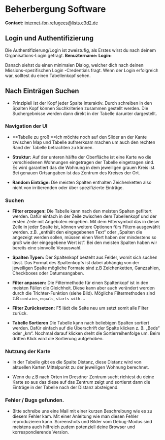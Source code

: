 # Beherbergung Software

**Contact:** <internet-for-refugees@lists.c3d2.de>

## Login und Authentifizierung

Die Authentifizierung/Login ist zweistufig, als Erstes wirst du nach deinem Organisations-Login gefragt.
**Benuztername:** 
**Login:** 

Danach siehst du einen minimalen Dialog, welcher dich nach deinen Missions-spezifischen Login -Credentials fragt. Wenn der Login erfolgreich war, solltest du einen Tabellenkopf sehen.

## Nach Einträgen Suchen

- Prinzipiell ist der Kopf jeder Spalte interaktiv. Durch schreiben in den Spalten Kopf können Suchkriterien zusammen gestellt werden.
Die Suchergebnisse werden dann direkt in der Tabelle darunter dargestellt.

### Navigation der UI
- **Tabelle zu groß:**Ich möchte noch auf den Slider an der Kante zwischen Map und Tabelle aufmerksam machen um auch den rechten Rand der Tabelle betrachten zu
können.

- **Struktur:** Auf der unteren hälfte der Oberfläche ist eine Karte wo die verschiedenen Wohnungen eingetragen der Tabelle eingetragen sind. Es wird garantiert das die Wohnung in dem jeweiligen grauen Kreis ist. Bei genauen Ortsangaben ist das Zentrum des Kreises der Ort.

- **Random Einträge:** Die meisten Spalten enthalten Zeichenketten also nicht von irritierenden oder über spezifizierte Einträge.


### Suchen

[](../graphics/table.png)

- **Filter erzeugen:** Die Tabelle kann nach den meisten Spalten gefiltert werden. Dafür einfach in der Zeile zwischen dem Tabellenkopf und der ersten Zeile mit Angeboten eingeben. Mit dem Filtersymbol das in dieser Zeile in
jeder Spalte ist, können weitere Optionen fürs Filtern ausgewählt werden. z.B. „enthält den eingegebenen Text“ oder „Spalten die angezeigt werden sollen, müssen einen Wert haben der mindestens so groß wie der eingegebene Wert ist“. Bei den meisten Spalten haben wir bereits eine sinnvolle Vorauswahl.


- **Spalten Typen:** Der Spaltenkopf besteht aus Felder, womit sich suchen lässt. Das Format des Spaltenkopfs ist dabei abhängig von der jeweiligen Spalte mögliche Formate sind z.B Zeichenketten, Ganzzahlen, Checkboxes oder Datumsangaben.

[](../graphics/city_column.png)

- **Filter anpassen:** Die Filtermethode für einen Spaltenkopf ist in den meisten Fällen die Gleichheit. Diese kann aber auch verändert werden durch die Trichter-Funktion (siehe Bild).
Mögliche Filtermethoden sind z.B `contains`, `equals`, `starts with` ...

- **Filter Zurücksetzen:** F5 lädt die Seite neu um setzt somit alle Filter zurück.

- **Tabelle Sortieren** Die Tabelle kann nach beliebigen Spalten sortiert werden. Dafür einfach auf die Überschrift der Spalte klicken z. B. „Beds“ oder „km“. Nochmal darauf klicken dreht die Sortierreihenfolge um. Beim dritten Klick wird die Sortierung aufgehoben.

### Nutzung der Karte

- In der Tabelle gibt es die Spalte Distanz, diese Distanz wird von aktuellen Karten Mittelpunkt zu der jeweiligen Wohnung berechnet.

- Wenn du z.B nach Orten im Dresdner Zentrum sucht richtest du deine Karte so aus das diese auf das Zentrum zeigt und sortierst dann die Einträge in der Tabelle nach der Distanz absteigend.


### Fehler / Bugs gefunden.

- Bitte schreibe uns eine Mail mit einer kurzen Beschreibung wie es zu diesem Fehler kam. Mit einer Anleitung wie man diesen Fehler reproduzieren kann. Screenshots und Bilder vom Debug-Modus sind meistens auch hilfreich zudem potenziell deine Browser und korrespondierende Version.

